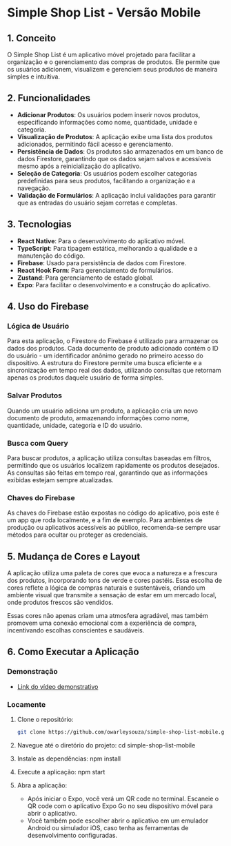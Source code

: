 # Simple Shop List - Versão Mobile

## 1. Conceito

O Simple Shop List é um aplicativo móvel projetado para facilitar a organização e o gerenciamento das compras de produtos. Ele permite que os usuários adicionem, visualizem e gerenciem seus produtos de maneira simples e intuitiva.

## 2. Funcionalidades

- **Adicionar Produtos**: Os usuários podem inserir novos produtos, especificando informações como nome, quantidade, unidade e categoria.
- **Visualização de Produtos**: A aplicação exibe uma lista dos produtos adicionados, permitindo fácil acesso e gerenciamento.
- **Persistência de Dados**: Os produtos são armazenados em um banco de dados Firestore, garantindo que os dados sejam salvos e acessíveis mesmo após a reinicialização do aplicativo.
- **Seleção de Categoria**: Os usuários podem escolher categorias predefinidas para seus produtos, facilitando a organização e a navegação.
- **Validação de Formulários**: A aplicação inclui validações para garantir que as entradas do usuário sejam corretas e completas.

## 3. Tecnologias

- **React Native**: Para o desenvolvimento do aplicativo móvel.
- **TypeScript**: Para tipagem estática, melhorando a qualidade e a manutenção do código.
- **Firebase**: Usado para persistência de dados com Firestore.
- **React Hook Form**: Para gerenciamento de formulários.
- **Zustand**: Para gerenciamento de estado global.
- **Expo**: Para facilitar o desenvolvimento e a construção do aplicativo.

## 4. Uso do Firebase

### Lógica de Usuário

Para esta aplicação, o Firestore do Firebase é utilizado para armazenar os dados dos produtos. Cada documento de produto adicionado contém o ID do usuário - um identificador anônimo gerado no primeiro acesso do dispositivo. A estrutura do Firestore permite uma busca eficiente e a sincronização em tempo real dos dados, utilizando consultas que retornam apenas os produtos daquele usuário de forma simples.

### Salvar Produtos

Quando um usuário adiciona um produto, a aplicação cria um novo documento de produto, armazenando informações como nome, quantidade, unidade, categoria e ID do usuário.

### Busca com Query

Para buscar produtos, a aplicação utiliza consultas baseadas em filtros, permitindo que os usuários localizem rapidamente os produtos desejados. As consultas são feitas em tempo real, garantindo que as informações exibidas estejam sempre atualizadas.

### Chaves do Firebase

As chaves do Firebase estão expostas no código do aplicativo, pois este é um app que roda localmente, e a fim de exemplo. Para ambientes de produção ou aplicativos acessíveis ao público, recomenda-se sempre usar métodos para ocultar ou proteger as credenciais.

## 5. Mudança de Cores e Layout

A aplicação utiliza uma paleta de cores que evoca a natureza e a frescura dos produtos, incorporando tons de verde e cores pastéis. Essa escolha de cores reflete a lógica de compras naturais e sustentáveis, criando um ambiente visual que transmite a sensação de estar em um mercado local, onde produtos frescos são vendidos.

Essas cores não apenas criam uma atmosfera agradável, mas também promovem uma conexão emocional com a experiência de compra, incentivando escolhas conscientes e saudáveis.

## 6. Como Executar a Aplicação

### Demonstração
- [Link do vídeo demonstrativo](https://drive.google.com/file/d/1YaDUhsVP3rznJgKjf36ETPDF12qxAAUh/view?usp=sharing)

### Locamente

1. Clone o repositório:
   ```bash
   git clone https://github.com/owarleysouza/simple-shop-list-mobile.git
   ```
2. Navegue até o diretório do projeto:
   cd simple-shop-list-mobile

3. Instale as dependências:
   npm install

4. Execute a aplicação:
   npm start

5. Abra a aplicação:
   - Após iniciar o Expo, você verá um QR code no terminal. Escaneie o QR code com o aplicativo Expo Go no seu dispositivo móvel para abrir o aplicativo.
   - Você também pode escolher abrir o aplicativo em um emulador Android ou simulador iOS, caso tenha as ferramentas de desenvolvimento configuradas.
